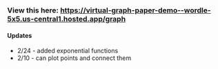 ### View this here: https://virtual-graph-paper-demo--wordle-5x5.us-central1.hosted.app/graph

#### Updates
- 2/24 - added exponential functions
-  2/10 - can plot points and connect them
